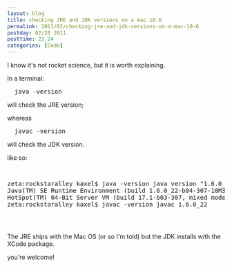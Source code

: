 ```yaml
---
layout: blog
title: checking JRE and JDK versions on a mac 10.6
permalink: 2011/02/checking-jre-and-jdk-versions-on-a-mac-10-6
postday: 02/28 2011
posttime: 23_24
categories: [Code]
---
```


<p>I know it&#039;s not rocket science, but it is worth explaining.</p>
<p>In a terminal:</p>
<pre>
  java -version
</pre><p>
will check the JRE version;</p>
<p>whereas</p>
<pre>
  javac -version
</pre><p>
will check the JDK version.</p>
<p>like so:</p>
<pre>

zeta:rockstaralley kaxel$ java -version
java version "1.6.0_22"
Java(TM) SE Runtime Environment (build 1.6.0_22-b04-307-10M3261)
Java HotSpot(TM) 64-Bit Server VM (build 17.1-b03-307, mixed mode)
zeta:rockstaralley kaxel$ javac -version
javac 1.6.0_22

</pre><p>
The JRE ships with the Mac OS (or so I&#039;m told) but the JDK installs with the XCode package.</p>
<p>you&#039;re welcome!</p>
